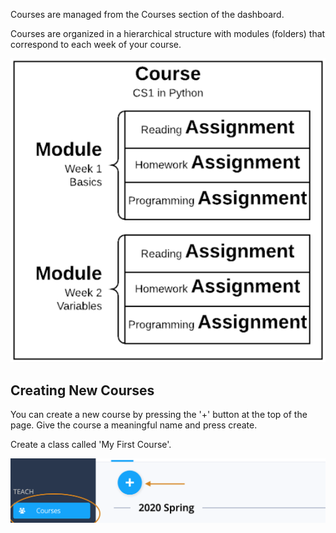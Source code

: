 Courses are managed from the Courses section of the dashboard.

Courses are organized in a hierarchical structure with modules (folders) that correspond to each week of your course. 

![](.guides/img/course-structure.png)

## Creating New Courses
You can create a new course by pressing the '+' button at the top of the page. Give the course a meaningful name and press create.

Create a class called 'My First Course'.

![](.guides/img/new-course.png)
